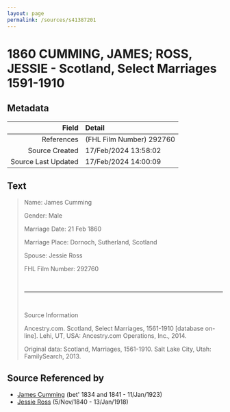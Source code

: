 ```yaml
---
layout: page
permalink: /sources/s41387201
---
```


# 1860 CUMMING, JAMES; ROSS, JESSIE - Scotland, Select Marriages 1591-1910

## Metadata
Field | Detail
---:|:---
References | (FHL Film Number) 292760
Source Created | 17/Feb/2024 13:58:02
Source Last Updated | 17/Feb/2024 14:00:09

## Text

> Name: James Cumming
>
> Gender: Male
>
> Marriage Date: 21 Feb 1860
>
> Marriage Place: Dornoch, Sutherland, Scotland
>
> Spouse: Jessie Ross
>
> FHL Film Number: 292760
>
> <br/>
>
> ---
>
> <br/>
>
> Source Information
>
> Ancestry.com. Scotland, Select Marriages, 1561-1910 [database on-line]. Lehi, UT, USA: Ancestry.com Operations, Inc., 2014.
>
> Original data: Scotland, Marriages, 1561-1910. Salt Lake City, Utah: FamilySearch, 2013.
>

## Source Referenced by

* [James Cumming](../people/@66384942@-james-cumming-b1834~1841-d1923-1-11.md) (bet' 1834 and 1841 - 11/Jan/1923)
* [Jessie Ross](../people/@60546968@-jessie-ross-b1840-11-5-d1918-1-13.md) (5/Nov/1840 - 13/Jan/1918)
